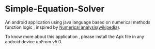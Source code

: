 # Simple-Equation-Solver

An android application using java language based on numerical methods function logic , inspired by [Numerical analysis(wikipedia)](https://en.wikipedia.org/wiki/Numerical_analysis).

To know more about this application , please install the Apk file in any android device upFrom v5.0.
